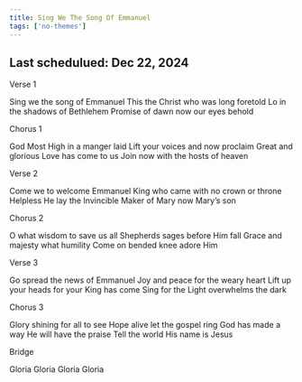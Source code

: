```yaml
---
title: Sing We The Song Of Emmanuel
tags: ['no-themes']
---
```


## Last schedulued: Dec 22, 2024          

Verse 1

Sing we the song of Emmanuel
This the Christ who was long foretold
Lo in the shadows of Bethlehem
Promise of dawn now our eyes behold

Chorus 1

God Most High in a manger laid
Lift your voices and now proclaim
Great and glorious Love has come to us
Join now with the hosts of heaven

Verse 2

Come we to welcome Emmanuel
King who came with no crown or throne
Helpless He lay the Invincible
Maker of Mary now Mary’s son

Chorus 2

O what wisdom to save us all
Shepherds sages before Him fall
Grace and majesty what humility
Come on bended knee adore Him

Verse 3

Go spread the news of Emmanuel
Joy and peace for the weary heart
Lift up your heads for your King has come
Sing for the Light overwhelms the dark

Chorus 3

Glory shining for all to see
Hope alive let the gospel ring
God has made a way He will have the praise
Tell the world His name is Jesus

Bridge

Gloria Gloria
Gloria Gloria
